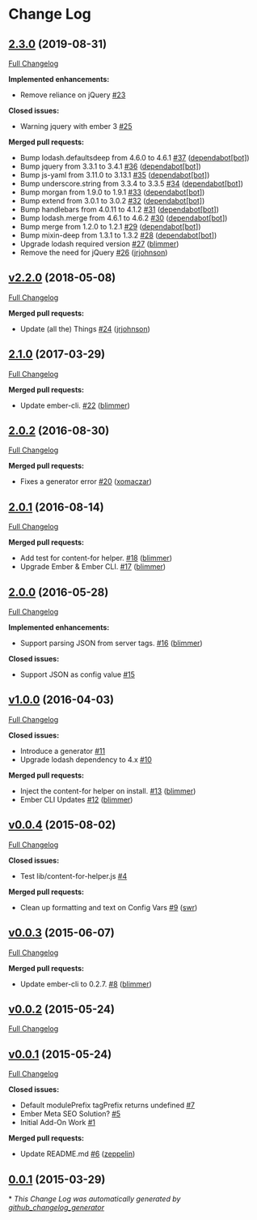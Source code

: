 # Change Log

## [2.3.0](https://github.com/blimmer/ember-cli-server-variables/tree/2.3.0) (2019-08-31)
[Full Changelog](https://github.com/blimmer/ember-cli-server-variables/compare/v2.2.0...2.3.0)

**Implemented enhancements:**

- Remove reliance on jQuery [\#23](https://github.com/blimmer/ember-cli-server-variables/issues/23)

**Closed issues:**

- Warning jquery with ember 3 [\#25](https://github.com/blimmer/ember-cli-server-variables/issues/25)

**Merged pull requests:**

- Bump lodash.defaultsdeep from 4.6.0 to 4.6.1 [\#37](https://github.com/blimmer/ember-cli-server-variables/pull/37) ([dependabot[bot]](https://github.com/apps/dependabot))
- Bump jquery from 3.3.1 to 3.4.1 [\#36](https://github.com/blimmer/ember-cli-server-variables/pull/36) ([dependabot[bot]](https://github.com/apps/dependabot))
- Bump js-yaml from 3.11.0 to 3.13.1 [\#35](https://github.com/blimmer/ember-cli-server-variables/pull/35) ([dependabot[bot]](https://github.com/apps/dependabot))
- Bump underscore.string from 3.3.4 to 3.3.5 [\#34](https://github.com/blimmer/ember-cli-server-variables/pull/34) ([dependabot[bot]](https://github.com/apps/dependabot))
- Bump morgan from 1.9.0 to 1.9.1 [\#33](https://github.com/blimmer/ember-cli-server-variables/pull/33) ([dependabot[bot]](https://github.com/apps/dependabot))
- Bump extend from 3.0.1 to 3.0.2 [\#32](https://github.com/blimmer/ember-cli-server-variables/pull/32) ([dependabot[bot]](https://github.com/apps/dependabot))
- Bump handlebars from 4.0.11 to 4.1.2 [\#31](https://github.com/blimmer/ember-cli-server-variables/pull/31) ([dependabot[bot]](https://github.com/apps/dependabot))
- Bump lodash.merge from 4.6.1 to 4.6.2 [\#30](https://github.com/blimmer/ember-cli-server-variables/pull/30) ([dependabot[bot]](https://github.com/apps/dependabot))
- Bump merge from 1.2.0 to 1.2.1 [\#29](https://github.com/blimmer/ember-cli-server-variables/pull/29) ([dependabot[bot]](https://github.com/apps/dependabot))
- Bump mixin-deep from 1.3.1 to 1.3.2 [\#28](https://github.com/blimmer/ember-cli-server-variables/pull/28) ([dependabot[bot]](https://github.com/apps/dependabot))
- Upgrade lodash required version [\#27](https://github.com/blimmer/ember-cli-server-variables/pull/27) ([blimmer](https://github.com/blimmer))
- Remove the need for jQuery [\#26](https://github.com/blimmer/ember-cli-server-variables/pull/26) ([jrjohnson](https://github.com/jrjohnson))

## [v2.2.0](https://github.com/blimmer/ember-cli-server-variables/tree/v2.2.0) (2018-05-08)
[Full Changelog](https://github.com/blimmer/ember-cli-server-variables/compare/2.1.0...v2.2.0)

**Merged pull requests:**

- Update \(all the\) Things [\#24](https://github.com/blimmer/ember-cli-server-variables/pull/24) ([jrjohnson](https://github.com/jrjohnson))

## [2.1.0](https://github.com/blimmer/ember-cli-server-variables/tree/2.1.0) (2017-03-29)
[Full Changelog](https://github.com/blimmer/ember-cli-server-variables/compare/2.0.2...2.1.0)

**Merged pull requests:**

- Update ember-cli. [\#22](https://github.com/blimmer/ember-cli-server-variables/pull/22) ([blimmer](https://github.com/blimmer))

## [2.0.2](https://github.com/blimmer/ember-cli-server-variables/tree/2.0.2) (2016-08-30)
[Full Changelog](https://github.com/blimmer/ember-cli-server-variables/compare/2.0.1...2.0.2)

**Merged pull requests:**

- Fixes a generator error [\#20](https://github.com/blimmer/ember-cli-server-variables/pull/20) ([xomaczar](https://github.com/xomaczar))

## [2.0.1](https://github.com/blimmer/ember-cli-server-variables/tree/2.0.1) (2016-08-14)
[Full Changelog](https://github.com/blimmer/ember-cli-server-variables/compare/2.0.0...2.0.1)

**Merged pull requests:**

- Add test for content-for helper. [\#18](https://github.com/blimmer/ember-cli-server-variables/pull/18) ([blimmer](https://github.com/blimmer))
- Upgrade Ember & Ember CLI. [\#17](https://github.com/blimmer/ember-cli-server-variables/pull/17) ([blimmer](https://github.com/blimmer))

## [2.0.0](https://github.com/blimmer/ember-cli-server-variables/tree/2.0.0) (2016-05-28)
[Full Changelog](https://github.com/blimmer/ember-cli-server-variables/compare/v1.0.0...2.0.0)

**Implemented enhancements:**

- Support parsing JSON from server tags. [\#16](https://github.com/blimmer/ember-cli-server-variables/pull/16) ([blimmer](https://github.com/blimmer))

**Closed issues:**

- Support JSON as config value [\#15](https://github.com/blimmer/ember-cli-server-variables/issues/15)

## [v1.0.0](https://github.com/blimmer/ember-cli-server-variables/tree/v1.0.0) (2016-04-03)
[Full Changelog](https://github.com/blimmer/ember-cli-server-variables/compare/v0.0.4...v1.0.0)

**Closed issues:**

- Introduce a generator [\#11](https://github.com/blimmer/ember-cli-server-variables/issues/11)
- Upgrade lodash dependency to 4.x [\#10](https://github.com/blimmer/ember-cli-server-variables/issues/10)

**Merged pull requests:**

- Inject the content-for helper on install. [\#13](https://github.com/blimmer/ember-cli-server-variables/pull/13) ([blimmer](https://github.com/blimmer))
- Ember CLI Updates [\#12](https://github.com/blimmer/ember-cli-server-variables/pull/12) ([blimmer](https://github.com/blimmer))

## [v0.0.4](https://github.com/blimmer/ember-cli-server-variables/tree/v0.0.4) (2015-08-02)
[Full Changelog](https://github.com/blimmer/ember-cli-server-variables/compare/v0.0.3...v0.0.4)

**Closed issues:**

- Test lib/content-for-helper.js [\#4](https://github.com/blimmer/ember-cli-server-variables/issues/4)

**Merged pull requests:**

- Clean up formatting and text on Config Vars [\#9](https://github.com/blimmer/ember-cli-server-variables/pull/9) ([swr](https://github.com/swr))

## [v0.0.3](https://github.com/blimmer/ember-cli-server-variables/tree/v0.0.3) (2015-06-07)
[Full Changelog](https://github.com/blimmer/ember-cli-server-variables/compare/v0.0.2...v0.0.3)

**Merged pull requests:**

- Update ember-cli to 0.2.7. [\#8](https://github.com/blimmer/ember-cli-server-variables/pull/8) ([blimmer](https://github.com/blimmer))

## [v0.0.2](https://github.com/blimmer/ember-cli-server-variables/tree/v0.0.2) (2015-05-24)
[Full Changelog](https://github.com/blimmer/ember-cli-server-variables/compare/v0.0.1...v0.0.2)

## [v0.0.1](https://github.com/blimmer/ember-cli-server-variables/tree/v0.0.1) (2015-05-24)
[Full Changelog](https://github.com/blimmer/ember-cli-server-variables/compare/0.0.1...v0.0.1)

**Closed issues:**

- Default modulePrefix tagPrefix returns undefined [\#7](https://github.com/blimmer/ember-cli-server-variables/issues/7)
- Ember Meta SEO Solution? [\#5](https://github.com/blimmer/ember-cli-server-variables/issues/5)
- Initial Add-On Work [\#1](https://github.com/blimmer/ember-cli-server-variables/issues/1)

**Merged pull requests:**

- Update README.md [\#6](https://github.com/blimmer/ember-cli-server-variables/pull/6) ([zeppelin](https://github.com/zeppelin))

## [0.0.1](https://github.com/blimmer/ember-cli-server-variables/tree/0.0.1) (2015-03-29)


\* *This Change Log was automatically generated by [github_changelog_generator](https://github.com/skywinder/Github-Changelog-Generator)*